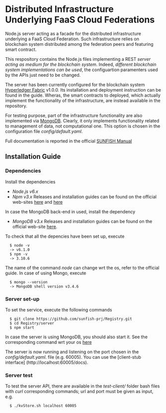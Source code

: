 # Distributed Infrastructure Underlying FaaS Cloud Federations

Node.js server acting as a facade for the distributed infrastructure underlying a FaaS Cloud Federation. Such infrastructure relies on blockchain system distributed among the federation peers and featuring smart contract. 

This respository contains the Node.js files implementing a REST *server acting as medium for the blockchain system*. Indeed, *different blockchain system implementations can be used*, the configuartion paramenters used by the APIs just need to be changed. 

The server has been currently configured for the blockchain system [Hyperledger Fabric](https://hyperledger-fabric.readthedocs.io/en/latest/) v1.0.0. Its installation and deployment instruction can be found in the guide. Wheras, the smart contracts to deployed, which actually implement the functionality of the infrastructure, are instead available in the repository. 

For testing purpose, part of the infrastructure functionality are also implemented via [MongoDB](https://www.mongodb.com/en). Clearly, it only implements functionality related to management of data, not computational one. This option is chosen in the configuration file *config/default.yaml*.

Full documentation is reported in the official [SUNFISH Manual](http://sunfish-platform-docs.readthedocs.io/)

## Installation Guide

### Dependencies 

Install the dependencies 
- *Node.js v6.x*
- *Npm v3.x*
Releases and installation guides can be found on the official web-sites [here](https://nodejs.org) and [here](https://www.npmjs.com/) 

In case the MongoDB back-end in used, install the dependency
- *MongoDB v3.x* 
Releases and installation guides can be found on the official web-site [here](https://www.mongodb.com/). 

To check that all the depencies have been set up, execute
```
  $ node -v
  -> v6.1.0
  $ npm -v
  -> 3.10.6
```
The name of the command *node* can change wrt the os, refer to the official guide. In case of using Mongo, execute
```
  $ mongo --version
  -> MongoDB shell version v3.4.6
```  

### Server set-up

To set the service, execute the following commands
``` 
  $ git clone https://github.com/sunfish-prj/Registry.git
  $ cd Registry/server
  $ npm start
```
In case the server is using MongoDB, you should also start it. See the corresponding command wrt your os [here](https://docs.mongodb.com/manual/administration/install-community/)

The server is now running and listening on the port chosen in the *config/default.yaml*. file (e.g. 60005). You can use the [client-stub interface] (http://localhost:60005/docs).  

### Server test

To test the server API, there are available in the *test-client/* folder bash files with *curl* corresponding commands; url and port must be given as input, e.g. 
```
  $ ./kvStore.sh localhost 60005
```


